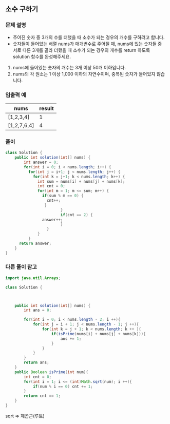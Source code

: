 ## 소수 구하기 ##

### 문제 설명 ###
- 주어진 숫자 중 3개의 수를 더했을 때 소수가 되는 경우의 개수를 구하려고 합니다. 
- 숫자들이 들어있는 배열 nums가 매개변수로 주어질 때, nums에 있는 숫자들 중 서로 다른 3개를 골라 더했을 때 소수가 되는 경우의 개수를 return 하도록 solution 함수를 완성해주세요.
1. nums에 들어있는 숫자의 개수는 3개 이상 50개 이하입니다.
2. nums의 각 원소는 1 이상 1,000 이하의 자연수이며, 중복된 숫자가 들어있지 않습니다.

### 입출력 예 ###
nums | result
---- | ----
[1,2,3,4] |	1
[1,2,7,6,4] | 4


### 풀이 ###
````java
class Solution {
    public int solution(int[] nums) {
        int answer = 0;
        for(int i = 0; i < nums.length; i++) {
          for(int j = i+1; j < nums.length; j++) {
            for(int k = j+1; k < nums.length; k++) {
              int sum = nums[i] + nums[j] + nums[k];
              int cnt = 0;
              for(int m = 1; m <= sum; m++) {
                if(sum % m == 0) {
                  cnt++;
                 }
					    }
					    if(cnt == 2) {
                answer++;
					    }
				  }
			  }
		  }
      return answer;
    }
}
````


### 다른 풀이 참고 ###
````java
import java.util.Arrays;

class Solution {



    public int solution(int[] nums) {
        int ans = 0;

        for(int i = 0; i < nums.length - 2; i ++){
            for(int j = i + 1; j < nums.length - 1; j ++){
                for(int k = j + 1; k < nums.length; k ++ ){
                    if(isPrime(nums[i] + nums[j] + nums[k])){
                        ans += 1;  
                    } 
                }
            }
        }
        return ans;
    }
    public Boolean isPrime(int num){
        int cnt = 0;
        for(int i = 1; i <= (int)Math.sqrt(num); i ++){
            if(num % i == 0) cnt += 1; 
        }
        return cnt == 1;
    }
}
````

sqrt => 제곱근(루트)
